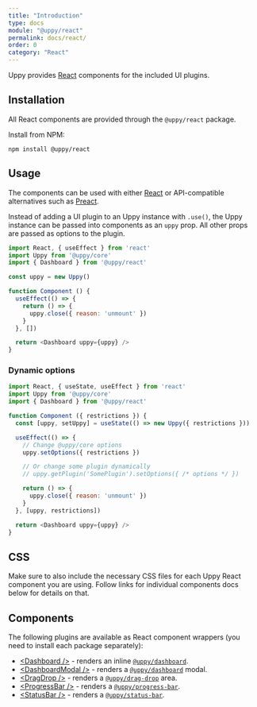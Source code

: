 ```yaml
---
title: "Introduction"
type: docs
module: "@uppy/react"
permalink: docs/react/
order: 0
category: "React"
---
```


Uppy provides [React][] components for the included UI plugins.

## Installation

All React components are provided through the `@uppy/react` package.

Install from NPM:

```shell
npm install @uppy/react
```

## Usage

The components can be used with either [React][] or API-compatible alternatives such as [Preact][].

Instead of adding a UI plugin to an Uppy instance with `.use()`, the Uppy instance can be passed into components as an `uppy` prop.
All other props are passed as options to the plugin.

```js
import React, { useEffect } from 'react'
import Uppy from '@uppy/core'
import { Dashboard } from '@uppy/react'

const uppy = new Uppy()

function Component () {
  useEffect(() => {
    return () => {
      uppy.close({ reason: 'unmount' })
    }
  }, [])

  return <Dashboard uppy={uppy} />
}
```

### Dynamic options

```js
import React, { useState, useEffect } from 'react'
import Uppy from '@uppy/core'
import { Dashboard } from '@uppy/react'

function Component ({ restrictions }) {
  const [uppy, setUppy] = useState(() => new Uppy({ restrictions }))

  useEffect(() => {
    // Change @uppy/core options
    uppy.setOptions({ restrictions })

    // Or change some plugin dynamically
    // uppy.getPlugin('SomePlugin').setOptions({ /* options */ })

    return () => {
      uppy.close({ reason: 'unmount' })
    }
  }, [uppy, restrictions])

  return <Dashboard uppy={uppy} />
}
```

## CSS

Make sure to also include the necessary CSS files for each Uppy React component you are using. Follow links for individual components docs below for details on that.

## Components

The following plugins are available as React component wrappers (you need to
install each package separately):

* [\<Dashboard />][<Dashboard />] - renders an inline [`@uppy/dashboard`][].
* [\<DashboardModal />][<DashboardModal />] - renders a [`@uppy/dashboard`][] modal.
* [\<DragDrop />][<DragDrop />] - renders a [`@uppy/drag-drop`][] area.
* [\<ProgressBar />][<ProgressBar />] - renders a [`@uppy/progress-bar`][].
* [\<StatusBar />][<StatusBar />] - renders a [`@uppy/status-bar`][].

[React]: https://facebook.github.io/react

[Preact]: https://preactjs.com/

[<Dashboard />]: /docs/react/dashboard

[<DragDrop />]: /docs/react/dragdrop

[<ProgressBar />]: /docs/react/progress-bar

[<StatusBar />]: /docs/react/status-bar

[<DashboardModal />]: /docs/react/dashboard-modal

[`@uppy/dashboard`]: /docs/dashboard

[`@uppy/drag-drop`]: /docs/drag-drop

[`@uppy/progress-bar`]: /docs/progress-bar

[`@uppy/status-bar`]: /docs/status-bar
